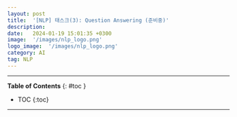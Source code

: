 ```yaml
---
layout: post
title:  '[NLP] 태스크(3): Question Answering (준비중)'
description: 
date:   2024-01-19 15:01:35 +0300
image:  '/images/nlp_logo.png'
logo_image:  '/images/nlp_logo.png'
category: AI
tag: NLP
---
```

---

**Table of Contents**
{: #toc }
*  TOC
{:toc}

---
